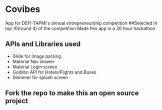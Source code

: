 # Covibes
App for DEFI-TAPMI's annual entrepreneurship competition 
##Selected in top 10(round 4) of the competition
Made this app in a 30 hour hackathon 

## APIs and Libraries used
* Glide for Image parsing
* Material Nav drawer 
* Material Login screen
* Goibibo API for Hotels/Flights and Buses
* Shimmer for splash screen

## Fork the repo to make this an open source project
